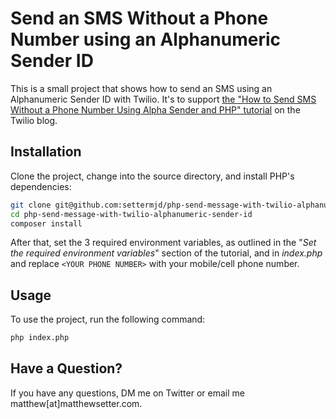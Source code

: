 # Send an SMS Without a Phone Number using an Alphanumeric Sender ID

This is a small project that shows how to send an SMS using an Alphanumeric Sender ID with Twilio.
It's to support [the "How to Send SMS Without a Phone Number Using Alpha Sender and PHP" tutorial](https://www.twilio.com/blog/send-sms-without-phone-number-using-alpha-sender-and-php) on the Twilio blog.

## Installation

Clone the project, change into the source directory, and install PHP's dependencies:

```bash
git clone git@github.com:settermjd/php-send-message-with-twilio-alphanumeric-sender-id.git
cd php-send-message-with-twilio-alphanumeric-sender-id
composer install
```

After that, set the 3 required environment variables, as outlined in the "_Set the required environment variables_" section of the tutorial, and in _index.php_ and replace `<YOUR PHONE NUMBER>` with your mobile/cell phone number.

## Usage

To use the project, run the following command:

```bash
php index.php
```

## Have a Question?

If you have any questions, DM me on Twitter or email me matthew[at]matthewsetter.com.